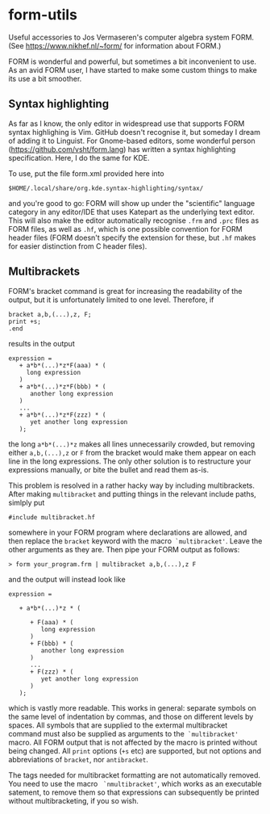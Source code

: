 # form-utils
Useful accessories to Jos Vermaseren's computer algebra system FORM.
(See https://www.nikhef.nl/~form/ for information about FORM.)

FORM is wonderful and powerful, but sometimes a bit inconvenient to
use. As an avid FORM user, I have started to make some custom things
to make its use a bit smoother.

## Syntax highlighting
As far as I know, the only editor in widespread use that supports
FORM syntax highlighing is Vim. GitHub doesn't recognise it, but
someday I dream of adding it to Linguist. For Gnome-based editors, 
some wonderful person (https://github.com/vsht/form.lang) has written
a syntax highlighting specification. Here, I do the same for KDE.

To use, put the file form.xml provided here into
```
$HOME/.local/share/org.kde.syntax-highlighting/syntax/
```
and you're good to go: FORM will show up under the "scientific"
language category in any editor/IDE that uses Katepart as the
underlying text editor. This will also make the editor automatically
recognise `.frm` and `.prc` files as FORM files, as well as `.hf`,
which is one possible convention for FORM header files (FORM doesn't
specify the extension for these, but `.hf` makes for easier distinction
from C header files).

## Multibrackets
FORM's bracket command is great for increasing the readability of the
output, but it is unfortunately limited to one level. Therefore, if
```
bracket a,b,(...),z, F; 
print +s;
.end
```
results in the output
```
expression =  
   + a*b*(...)*z*F(aaa) * ( 
     long expression 
   )
   + a*b*(...)*z*F(bbb) * ( 
      another long expression 
   )
   ...
   + a*b*(...)*z*F(zzz) * (
      yet another long expression 
   );
```
the long `a*b*(...)*z` makes all lines unnecessarily crowded, but removing
either `a,b,(...),z` or `F` from the bracket would make them appear on each 
line in the long expressions. The only other solution is to restructure your
expressions manually, or bite the bullet and read them as-is.

This problem is resolved in a rather hacky way by including multibrackets.
After making `multibracket` and putting things in the relevant include paths,
simlply put
```
#include multibracket.hf
```
somewhere in your FORM program where declarations are allowed, and then replace
the `bracket` keyword with the macro`` `multibracket'``. Leave the other arguments
as they are. Then pipe your FORM output as follows:
```
> form your_program.frm | multibracket a,b,(...),z F
```
and the output will instead look like
```
expression = 

   + a*b*(...)*z * (
   
      + F(aaa) * (
         long expression
      )
      + F(bbb) * (
         another long expression
      )
      ...
      + F(zzz) * (
         yet another long expression
      )
   );
```
which is vastly more readable. This works in general: separate symbols on the
same level of indentation by commas, and those on different levels by spaces.
All symbols that are supplied to the extermal multibracket command must also
be supplied as arguments to the`` `multibracket'`` macro. All FORM output that
is not affected by the macro is printed without being changed. All `print` options
(`+s` etc) are supported, but not options and abbreviations of `bracket`, nor
`antibracket`.

The tags needed for multibracket formatting are not automatically removed.
You need to use the macro `` `nmultibracket'``, which works as an executable 
satement, to remove them so that expressions can subsequently be printed
without multibracketing, if you so wish.

